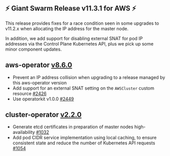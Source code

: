 ## :zap: Giant Swarm Release v11.3.1 for AWS :zap:

This release provides fixes for a race condition seen in some upgrades to v11.2.x when allocating the IP address for the master node.

In addition, we add support for disabling external SNAT for pod IP addresses via the Control Plane Kubernetes API, plus we pick up some minor component updates.

## aws-operator [v8.6.0](https://github.com/giantswarm/aws-operator/releases/tag/v8.6.0)

- Prevent an IP address collision when upgrading to a release managed by this aws-operator version
- Add support for an external SNAT setting on the `AWSCluster` custom resource [#2426](https://github.com/giantswarm/aws-operator/pull/2426)
- Use operatorkit v1.0.0 [#2449](https://github.com/giantswarm/aws-operator/pull/2449)

## cluster-operator [v2.2.0](https://github.com/giantswarm/cluster-operator/releases/tag/v2.2.0)

- Generate etcd certificates in preparation of master nodes high-availability [#1032](https://github.com/giantswarm/cluster-operator/pull/1032)
- Add pod CIDR service implementation using local caching, to ensure consistent state and reduce the number of Kubernetes API requests [#1054](https://github.com/giantswarm/cluster-operator/pull/1054)
